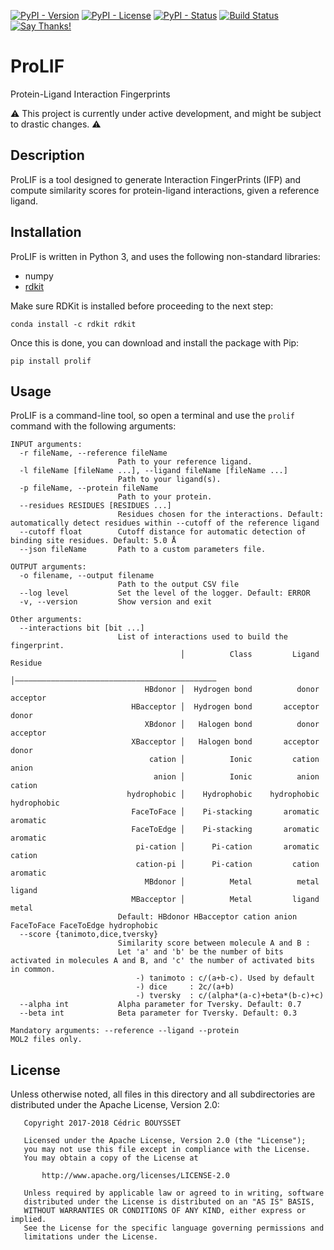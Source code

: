 [![PyPI - Version](https://badge.fury.io/py/prolif.svg)](https://pypi.org/project/prolif/)
[![PyPI - License](https://img.shields.io/pypi/l/prolif.svg)](https://pypi.org/project/prolif/)
[![PyPI - Status](https://img.shields.io/pypi/status/prolif.svg)](https://pypi.org/project/prolif/)
[![Build Status](https://travis-ci.org/cbouy/ProLIF.svg?branch=master)](https://travis-ci.org/cbouy/ProLIF)
[![Say Thanks!](https://img.shields.io/badge/Say%20Thanks-!-1EAEDB.svg)](https://saythanks.io/to/cbouy)

# ProLIF
Protein-Ligand Interaction Fingerprints

:warning: This project is currently under active development, and might be subject to drastic changes. :warning:

## Description

ProLIF is a tool designed to generate Interaction FingerPrints (IFP) and compute similarity scores for protein-ligand interactions, given a reference ligand.

## Installation

ProLIF is written in Python 3, and uses the following non-standard libraries:
* numpy
* [rdkit](http://www.rdkit.org/docs/Install.html)


Make sure RDKit is installed before proceeding to the next step:
```
conda install -c rdkit rdkit
```

Once this is done, you can download and install the package with Pip:
```
pip install prolif
```

## Usage

ProLIF is a command-line tool, so open a terminal and use the `prolif` command with the following arguments:

```
INPUT arguments:
  -r fileName, --reference fileName
                        Path to your reference ligand.
  -l fileName [fileName ...], --ligand fileName [fileName ...]
                        Path to your ligand(s).
  -p fileName, --protein fileName
                        Path to your protein.
  --residues RESIDUES [RESIDUES ...]
                        Residues chosen for the interactions. Default: automatically detect residues within --cutoff of the reference ligand
  --cutoff float        Cutoff distance for automatic detection of binding site residues. Default: 5.0 Å
  --json fileName       Path to a custom parameters file.

OUTPUT arguments:
  -o filename, --output filename
                        Path to the output CSV file
  --log level           Set the level of the logger. Default: ERROR
  -v, --version         Show version and exit

Other arguments:
  --interactions bit [bit ...]
                        List of interactions used to build the fingerprint.
                                      │          Class         Ligand        Residue
                                      │―――――――――――――――――――――――――――――――――――――――――――――
                              HBdonor │  Hydrogen bond          donor       acceptor
                           HBacceptor │  Hydrogen bond       acceptor          donor
                              XBdonor │   Halogen bond          donor       acceptor
                           XBacceptor │   Halogen bond       acceptor          donor
                               cation │          Ionic         cation          anion
                                anion │          Ionic          anion         cation
                          hydrophobic │    Hydrophobic    hydrophobic    hydrophobic
                           FaceToFace │    Pi-stacking       aromatic       aromatic
                           FaceToEdge │    Pi-stacking       aromatic       aromatic
                            pi-cation │      Pi-cation       aromatic         cation
                            cation-pi │      Pi-cation         cation       aromatic
                              MBdonor │          Metal          metal         ligand
                           MBacceptor │          Metal         ligand          metal
                        Default: HBdonor HBacceptor cation anion FaceToFace FaceToEdge hydrophobic
  --score {tanimoto,dice,tversky}
                        Similarity score between molecule A and B :
                        Let 'a' and 'b' be the number of bits activated in molecules A and B, and 'c' the number of activated bits in common.
                            -) tanimoto : c/(a+b-c). Used by default
                            -) dice     : 2c/(a+b)
                            -) tversky  : c/(alpha*(a-c)+beta*(b-c)+c)
  --alpha int           Alpha parameter for Tversky. Default: 0.7
  --beta int            Beta parameter for Tversky. Default: 0.3

Mandatory arguments: --reference --ligand --protein
MOL2 files only.
```

## License

Unless otherwise noted, all files in this directory and all subdirectories are distributed under the Apache License, Version 2.0:
```
   Copyright 2017-2018 Cédric BOUYSSET

   Licensed under the Apache License, Version 2.0 (the "License");
   you may not use this file except in compliance with the License.
   You may obtain a copy of the License at

       http://www.apache.org/licenses/LICENSE-2.0

   Unless required by applicable law or agreed to in writing, software
   distributed under the License is distributed on an "AS IS" BASIS,
   WITHOUT WARRANTIES OR CONDITIONS OF ANY KIND, either express or implied.
   See the License for the specific language governing permissions and
   limitations under the License.
```
